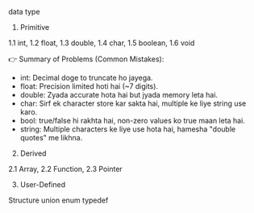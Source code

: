 data type 
1. Primitive 

1.1 int,
1.2 float, 
1.3 double, 
1.4 char, 
1.5 boolean, 
1.6 void


👉 Summary of Problems (Common Mistakes):
- int: Decimal doge to truncate ho jayega.
- float: Precision limited hoti hai (~7 digits).
- double: Zyada accurate hota hai but jyada memory leta hai.
- char: Sirf ek character store kar sakta hai, multiple ke liye string use karo.
- bool: true/false hi rakhta hai, non-zero values ko true maan leta hai.
- string: Multiple characters ke liye use hota hai, hamesha "double quotes" me likhna.

<!-- ---------------------------------------------------------------------------------- -->
2. Derived 

2.1 Array,
2.2 Function,
2.3 Pointer

<!-- ---------------------------------------------------------------------------------- -->
3. User-Defined 

Structure
union 
enum 
typedef
